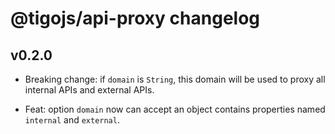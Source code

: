 # @tigojs/api-proxy changelog

## v0.2.0

- Breaking change: if `domain` is `String`, this domain will be used to proxy all internal APIs and external APIs.

- Feat: option `domain` now can accept an object contains properties named `internal` and `external`.
